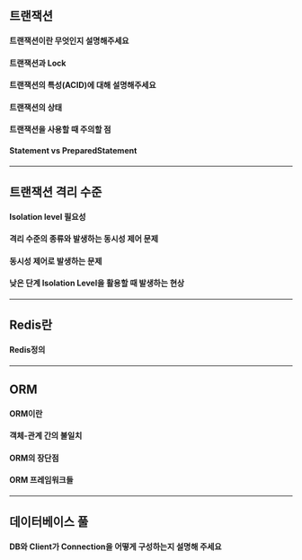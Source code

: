 ## 트랜잭션

#### 트랜잭션이란 무엇인지 설명해주세요

#### 트랜잭션과 Lock

#### 트랜잭션의 특성(ACID)에 대해 설명해주세요

#### 트랜잭션의 상태

#### 트랜잭션을 사용할 때 주의할 점

#### Statement vs PreparedStatement

---

## 트랜잭션 격리 수준

#### Isolation level 필요성

#### 격리 수준의 종류와 발생하는 동시성 제어 문제

#### 동시성 제어로 발생하는 문제

#### 낮은 단계 Isolation Level을 활용할 때 발생하는 현상

---

## Redis란

#### Redis정의

---

## ORM

#### ORM이란

#### 객체-관계 간의 불일치

#### ORM의 장단점

#### ORM 프레임워크들

---

## 데이터베이스 풀

#### DB와 Client가 Connection을 어떻게 구성하는지 설명해 주세요
